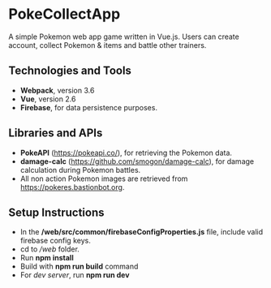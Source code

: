 # PokeCollectApp

A simple Pokemon web app game written in Vue.js. Users can create account, collect Pokemon & items and battle other trainers.


## Technologies and Tools

- **Webpack**, version 3.6
- **Vue**, version 2.6
- **Firebase**, for data persistence purposes.


## Libraries and APIs

- **PokeAPI** (https://pokeapi.co/), for retrieving the Pokemon data.
- **damage-calc** (https://github.com/smogon/damage-calc), for damage calculation during Pokemon battles.
- All non action Pokemon images are retrieved from https://pokeres.bastionbot.org.

## Setup Instructions

- In the **/web/src/common/firebaseConfigProperties.js** file, include valid firebase config keys.
- cd to */web* folder.
- Run **npm install**
- Build with **npm run build** command
- For *dev server*, run **npm run dev**

